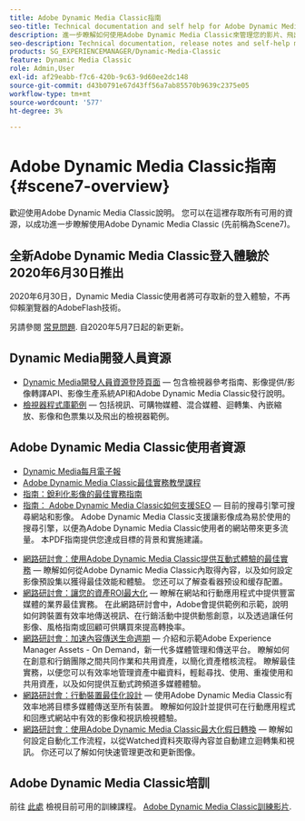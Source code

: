```yaml
---
title: Adobe Dynamic Media Classic指南
seo-title: Technical documentation and self help for Adobe Dynamic Media Classic
description: 進一步瞭解如何使用Adobe Dynamic Media Classic來管理您的影片、飛出畫面等，並參閱AEM Cloud Services檔案。
seo-description: Technical documentation, release notes and self-help materials for Adobe Dynamic Media Classic, formerly Scene 7
products: SG_EXPERIENCEMANAGER/Dynamic-Media-Classic
feature: Dynamic Media Classic
role: Admin,User
exl-id: af29eabb-f7c6-420b-9c63-9d60ee2dc148
source-git-commit: d43b0791e67d43ff56a7ab85570b9639c2375e05
workflow-type: tm+mt
source-wordcount: '577'
ht-degree: 3%

---
```


# Adobe Dynamic Media Classic指南 {#scene7-overview}

歡迎使用Adobe Dynamic Media Classic說明。 您可以在這裡存取所有可用的資源，以成功進一步瞭解使用Adobe Dynamic Media Classic (先前稱為Scene7)。

## 全新Adobe Dynamic Media Classic登入體驗於2020年6月30日推出

2020年6月30日，Dynamic Media Classic使用者將可存取新的登入體驗，不再仰賴瀏覽器的AdobeFlash技術。

另請參閱 [常見問題](new-ui-2020.md). 自2020年5月7日起的新更新。

## Dynamic Media開發人員資源

* [Dynamic Media開發人員資源登陸頁面](https://experienceleague.adobe.com/docs/dynamic-media-developer-resources.html)  — 包含檢視器參考指南、影像提供/影像轉譯API、影像生產系統API和Adobe Dynamic Media Classic發行說明。
* [檢視器程式庫範例](https://landing.adobe.com/en/na/dynamic-media/ctir-2755/live-demos.html)  — 包括視訊、可購物媒體、混合媒體、迴轉集、內嵌縮放、影像和色票集以及飛出的檢視器範例。

## Adobe Dynamic Media Classic使用者資源

* [Dynamic Media每月電子報](dynamic-media-newsletter.md)
* [Adobe Dynamic Media Classic最佳實務教學課程](https://experienceleague.adobe.com/docs/experience-manager-learn/dynamic-media-classic-tutorial/overview.html)
* [指南：銳利化影像的最佳實務指南](/help/assets/s7_sharpening_images.pdf)
* [指南： Adobe Dynamic Media Classic如何支援SEO](/help/assets/s7_seo.pdf)  — 目前的搜尋引擎可搜尋網站和影像。 Adobe Dynamic Media Classic支援讓影像成為易於使用的搜尋引擎，以便為Adobe Dynamic Media Classic使用者的網站帶來更多流量。 本PDF指南提供您達成目標的背景和實施建議。
<!-- * [Webinar: Best Practices for Responsive Design](http://offers.adobe.com/en/na/marketing/landings/_40458_responsive_design_live_on_demand_webinar.html) - Learn practical tips on how to improve your mobile strategy. See real-world examples of responsive design in action. Create one primary asset that works across multiple devices and increase mobile performance by dynamically changing the resolution of images or the orientation of images for portrait or landscape displays. Learn how to also dynamically crop, scale, or resize images. -->
* [網路研討會：使用Adobe Dynamic Media Classic提供互動式體驗的最佳實務](https://seminars.adobeconnect.com/p7wb8ej3u6d/)  — 瞭解如何從Adobe Dynamic Media Classic內取得內容，以及如何設定影像預設集以獲得最佳效能和體驗。 您还可以了解查看器预设和缓存配置。
* [網路研討會：讓您的資產ROI最大化](https://adobecustomersuccess.adobeconnect.com/p5ar3hfrrec/?launcher=false&amp;fcsContent=true&amp;pbMode=normal&amp;proto=true)  — 瞭解在網站和行動應用程式中提供豐富媒體的業界最佳實務。 在此網路研討會中，Adobe會提供範例和示範，說明如何跨裝置有效率地傳送視訊、在行銷活動中提供動態創意，以及透過讓任何影像、風格指南或回顧可供購買來提高轉換率。
* [網路研討會：加速內容傳送生命週期](https://adobecustomersuccess.adobeconnect.com/p88ducm9pqv/)  — 介紹和示範Adobe Experience Manager Assets - On Demand，新一代多媒體管理和傳送平台。 瞭解如何在創意和行銷團隊之間共同作業和共用資產，以簡化資產稽核流程。 瞭解最佳實務，以便您可以有效率地管理資產中繼資料，輕鬆尋找、使用、重複使用和共用資產，以及如何提供互動式跨頻道多媒體體驗。
* [網路研討會：行動裝置最佳化設計](https://adobecustomersuccess.adobeconnect.com/p6oqd3wydif/?launcher=false&amp;fcsContent=true&amp;pbMode=normal&amp;proto=true)  — 使用Adobe Dynamic Media Classic有效率地將目標多媒體傳送至所有裝置。 瞭解如何設計並提供可在行動應用程式和回應式網站中有效的影像和視訊檢視體驗。
* [網路研討會：使用Adobe Dynamic Media Classic最大化假日轉換](https://adobecustomersuccess.adobeconnect.com/p32n1yr85c9/?proto=true)  — 瞭解如何設定自動化工作流程，以從Watched資料夾取得內容並自動建立迴轉集和視訊。 你还可以了解如何快速管理更改和更新图像。

## Adobe Dynamic Media Classic培訓

前往 [此處](https://learning.adobe.com/catalog.html#product=adobe-scene7) 檢視目前可用的訓練課程。
[Adobe Dynamic Media Classic訓練影片](/help/training-videos.md).
